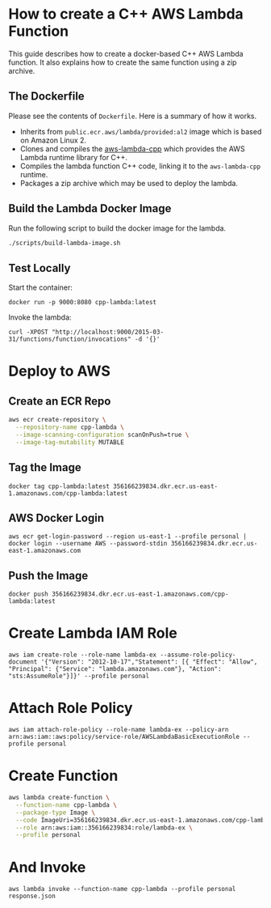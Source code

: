 
# How to create a C++ AWS Lambda Function

This guide describes how to create a docker-based C++ AWS Lambda function. It also explains how to create the same function using a zip archive.

## The Dockerfile

Please see the contents of `Dockerfile`. Here is a summary of how it works.

* Inherits from `public.ecr.aws/lambda/provided:al2` image which is based on Amazon Linux 2.
* Clones and compiles the [aws-lambda-cpp](https://github.com/awslabs/aws-lambda-cpp) which provides the AWS Lambda runtime library for C++.
* Compiles the lambda function C++ code, linking it to the `aws-lambda-cpp` runtime.
* Packages a zip archive which may be used to deploy the lambda.

## Build the Lambda Docker Image

Run the following script to build the docker image for the lambda.

```bash
./scripts/build-lambda-image.sh
```

## Test Locally
Start the container:
```
docker run -p 9000:8080 cpp-lambda:latest
```

Invoke the lambda:
```
curl -XPOST "http://localhost:9000/2015-03-31/functions/function/invocations" -d '{}'
```

# Deploy to AWS

## Create an ECR Repo

```bash
aws ecr create-repository \
  --repository-name cpp-lambda \
  --image-scanning-configuration scanOnPush=true \
  --image-tag-mutability MUTABLE
```

## Tag the Image
```
docker tag cpp-lambda:latest 356166239834.dkr.ecr.us-east-1.amazonaws.com/cpp-lambda:latest
```


## AWS Docker Login
```
aws ecr get-login-password --region us-east-1 --profile personal | docker login --username AWS --password-stdin 356166239834.dkr.ecr.us-east-1.amazonaws.com
```

## Push the Image

```
docker push 356166239834.dkr.ecr.us-east-1.amazonaws.com/cpp-lambda:latest
```

# Create Lambda IAM Role
```
aws iam create-role --role-name lambda-ex --assume-role-policy-document '{"Version": "2012-10-17","Statement": [{ "Effect": "Allow", "Principal": {"Service": "lambda.amazonaws.com"}, "Action": "sts:AssumeRole"}]}' --profile personal
```

# Attach Role Policy
```
aws iam attach-role-policy --role-name lambda-ex --policy-arn arn:aws:iam::aws:policy/service-role/AWSLambdaBasicExecutionRole --profile personal
```

# Create Function
```bash
aws lambda create-function \
  --function-name cpp-lambda \
  --package-type Image \
  --code ImageUri=356166239834.dkr.ecr.us-east-1.amazonaws.com/cpp-lambda:latest \
  --role arn:aws:iam::356166239834:role/lambda-ex \
  --profile personal
```

# And Invoke
```
aws lambda invoke --function-name cpp-lambda --profile personal response.json
```